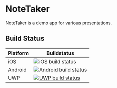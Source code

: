 # NoteTaker

NoteTaker is a demo app for various presentations.

## Build Status

| Platform | Buildstatus |
|----------|-------------|
| iOS | ![iOS build status](https://build.appcenter.ms/v0.1/apps/e19f1dcc-40c6-4df5-a5ea-ec503c8905cd/branches/develop/badge "iOS build status") |
| Android | ![Android build status](https://build.appcenter.ms/v0.1/apps/62998da5-0e85-41fe-bc3b-b9807ca19d32/branches/develop/badge "Android build status")|
| UWP | [![UWP build status](https://build.appcenter.ms/v0.1/apps/dfd51af4-247d-44eb-9b50-64542268d74d/branches/develop/badge "UWP build status")](https://appcenter.ms) |
